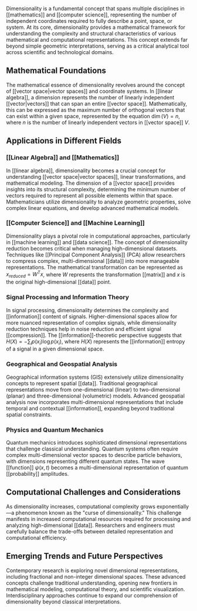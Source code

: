 Dimensionality is a fundamental concept that spans multiple disciplines in [[mathematics]] and [[computer science]], representing the number of independent coordinates required to fully describe a point, space, or system. At its core, dimensionality provides a mathematical framework for understanding the complexity and structural characteristics of various mathematical and computational representations. This concept extends far beyond simple geometric interpretations, serving as a critical analytical tool across scientific and technological domains.

## Mathematical Foundations

The mathematical essence of dimensionality revolves around the concept of [[vector space|vector spaces]] and coordinate systems. In [[linear algebra]], a dimension represents the number of linearly independent [[vector|vectors]] that can span an entire [[vector space]]. Mathematically, this can be expressed as the maximum number of orthogonal vectors that can exist within a given space, represented by the equation $\dim(V) = n$, where $n$ is the number of linearly independent vectors in [[vector space]] $V$.

## Applications in Different Fields

### [[Linear Algebra]] and [[Mathematics]]

In [[linear algebra]], dimensionality becomes a crucial concept for understanding [[vector space|vector spaces]], linear transformations, and mathematical modeling. The dimension of a [[vector space]] provides insights into its structural complexity, determining the minimum number of vectors required to represent all possible elements within that space. Mathematicians utilize dimensionality to analyze geometric properties, solve complex linear equations, and develop advanced mathematical models.

### [[Computer Science]] and [[Machine Learning]]

Dimensionality plays a pivotal role in computational approaches, particularly in [[machine learning]] and [[data science]]. The concept of dimensionality reduction becomes critical when managing high-dimensional datasets. Techniques like [[Principal Component Analysis]] (PCA) allow researchers to compress complex, multi-dimensional [[data]] into more manageable representations. The mathematical transformation can be represented as $x_{reduced} = W^T x$, where $W$ represents the transformation [[matrix]] and $x$ is the original high-dimensional [[data]] point.

### Signal Processing and Information Theory

In signal processing, dimensionality determines the complexity and [[information]] content of signals. Higher-dimensional spaces allow for more nuanced representation of complex signals, while dimensionality reduction techniques help in noise reduction and efficient signal [[compression]]. The [[information]]-theoretic perspective suggests that $H(X) = -\sum_{i} p(x_i) \log p(x_i)$, where $H(X)$ represents the [[information]] entropy of a signal in a given dimensional space.

### Geographical and Geospatial Analysis

Geographical information systems (GIS) extensively utilize dimensionality concepts to represent spatial [[data]]. Traditional geographical representations move from one-dimensional (linear) to two-dimensional (planar) and three-dimensional (volumetric) models. Advanced geospatial analysis now incorporates multi-dimensional representations that include temporal and contextual [[information]], expanding beyond traditional spatial constraints.

### Physics and Quantum Mechanics

Quantum mechanics introduces sophisticated dimensional representations that challenge classical understanding. Quantum systems often require complex multi-dimensional vector spaces to describe particle behaviors, with dimensions representing different quantum states. The wave [[function]] $\psi(x,t)$ becomes a multi-dimensional representation of quantum [[probability]] amplitudes.

## Computational Challenges and Considerations

As dimensionality increases, computational complexity grows exponentially—a phenomenon known as the "curse of dimensionality." This challenge manifests in increased computational resources required for processing and analyzing high-dimensional [[data]]. Researchers and engineers must carefully balance the trade-offs between detailed representation and computational efficiency.

## Emerging Trends and Future Perspectives

Contemporary research is exploring novel dimensional representations, including fractional and non-integer dimensional spaces. These advanced concepts challenge traditional understanding, opening new frontiers in mathematical modeling, computational theory, and scientific visualization. Interdisciplinary approaches continue to expand our comprehension of dimensionality beyond classical interpretations.